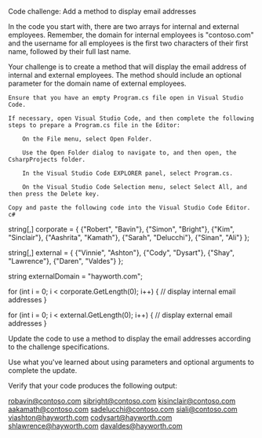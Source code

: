 Code challenge: Add a method to display email addresses

In the code you start with, there are two arrays for internal and external employees. Remember, the domain for internal employees is "contoso.com" and the username for all employees is the first two characters of their first name, followed by their full last name.

Your challenge is to create a method that will display the email address of internal and external employees. The method should include an optional parameter for the domain name of external employees.

    Ensure that you have an empty Program.cs file open in Visual Studio Code.

    If necessary, open Visual Studio Code, and then complete the following steps to prepare a Program.cs file in the Editor:

        On the File menu, select Open Folder.

        Use the Open Folder dialog to navigate to, and then open, the CsharpProjects folder.

        In the Visual Studio Code EXPLORER panel, select Program.cs.

        On the Visual Studio Code Selection menu, select Select All, and then press the Delete key.

    Copy and paste the following code into the Visual Studio Code Editor.
    c# 

string[,] corporate = 
{
    {"Robert", "Bavin"}, {"Simon", "Bright"},
    {"Kim", "Sinclair"}, {"Aashrita", "Kamath"},
    {"Sarah", "Delucchi"}, {"Sinan", "Ali"}
};

string[,] external = 
{
    {"Vinnie", "Ashton"}, {"Cody", "Dysart"},
    {"Shay", "Lawrence"}, {"Daren", "Valdes"}
};

string externalDomain = "hayworth.com";

for (int i = 0; i < corporate.GetLength(0); i++) 
{
    // display internal email addresses
}

for (int i = 0; i < external.GetLength(0); i++) 
{
    // display external email addresses
}

Update the code to use a method to display the email addresses according to the challenge specifications.

Use what you've learned about using parameters and optional arguments to complete the update.

Verify that your code produces the following output:

robavin@contoso.com
sibright@contoso.com
kisinclair@contoso.com
aakamath@contoso.com
sadelucchi@contoso.com
siali@contoso.com
viashton@hayworth.com
codysart@hayworth.com
shlawrence@hayworth.com
davaldes@hayworth.com